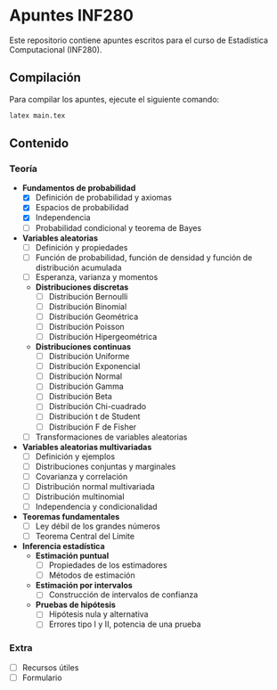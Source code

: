 # Apuntes INF280

Este repositorio contiene apuntes escritos para el curso de Estadística Computacional (INF280).

## Compilación

Para compilar los apuntes, ejecute el siguiente comando:

```sh
latex main.tex
```

## Contenido

### Teoría

- **Fundamentos de probabilidad**
    - [x] Definición de probabilidad y axiomas
    - [x] Espacios de probabilidad
    - [x] Independencia
    - [ ] Probabilidad condicional y teorema de Bayes

- **Variables aleatorias**
    - [ ] Definición y propiedades
    - [ ] Función de probabilidad, función de densidad y función de distribución acumulada
    - [ ] Esperanza, varianza y momentos
    - **Distribuciones discretas**
      - [ ] Distribución Bernoulli
      - [ ] Distribución Binomial
      - [ ] Distribución Geométrica
      - [ ] Distribución Poisson
      - [ ] Distribución Hipergeométrica
    - **Distribuciones continuas**
      - [ ] Distribución Uniforme
      - [ ] Distribución Exponencial
      - [ ] Distribución Normal
      - [ ] Distribución Gamma
      - [ ] Distribución Beta
      - [ ] Distribución Chi-cuadrado
      - [ ] Distribución t de Student
      - [ ] Distribución F de Fisher
    - [ ] Transformaciones de variables aleatorias

- **Variables aleatorias multivariadas**
    - [ ] Definición y ejemplos
    - [ ] Distribuciones conjuntas y marginales
    - [ ] Covarianza y correlación
    - [ ] Distribución normal multivariada
    - [ ] Distribución multinomial
    - [ ] Independencia y condicionalidad

- **Teoremas fundamentales**
    - [ ] Ley débil de los grandes números
    - [ ] Teorema Central del Límite

- **Inferencia estadística**
    - **Estimación puntual**
      - [ ] Propiedades de los estimadores
      - [ ] Métodos de estimación
    - **Estimación por intervalos**
      - [ ] Construcción de intervalos de confianza
    - **Pruebas de hipótesis**
      - [ ] Hipótesis nula y alternativa
      - [ ] Errores tipo I y II, potencia de una prueba

### Extra

- [ ] Recursos útiles
- [ ] Formulario
